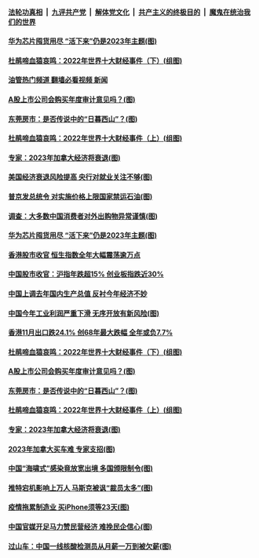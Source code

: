 ####  [法轮功真相](../../../../basic/blob/master/README.md?t=12310812) &nbsp;|&nbsp; [九评共产党](../../../../9ping.md/blob/master/README.md?t=12310812) &nbsp;|&nbsp; [解体党文化](../../../../jtdwh.md/blob/master/README.md?t=12310812)  &nbsp;|&nbsp; [共产主义的终极目的](../../../../gczydzjmd.md/blob/master/README.md?t=12310812) &nbsp;|&nbsp; [魔鬼在统治我们的世界](../../../../mgztzwmdsj.md/blob/master/README.md?t=12310812) 

#### [华为芯片囤货用尽 “活下来”仍是2023年主题(图)](../pages/p5/1025353.md?t=12310812) 

#### [杜鹃啼血猿哀鸣：2022年世界十大财经事件（下）(组图)](../pages/p5/1025280.md?t=12310812) 

#### [油管热门频道 翻墙必看视频 新闻](http://129.146.143.75:81/youtube.html?12310812)

#### [A股上市公司会购买年度审计意见吗？(图)](../pages/p5/1025285.md?t=12310812) 

#### [东莞房市：是否传说中的“日暮西山”？(图)](../pages/p5/1025283.md?t=12310812) 

#### [杜鹃啼血猿哀鸣：2022年世界十大财经事件（上）(组图)](../pages/p5/1025278.md?t=12310812) 

#### [专家：2023年加拿大经济将衰退(图)](../pages/p5/1025281.md?t=12310812) 

#### [美国经济衰退风险提高 央行对就业关注不够(图)](../pages/p5/1025358.md?t=12310812) 

#### [普京发总统令 对实施价格上限国家禁运石油(图)](../pages/p5/1025357.md?t=12310812) 

#### [调查：大多数中国消费者对外出购物异常谨慎(图)](../pages/p5/1025356.md?t=12310812) 

#### [华为芯片囤货用尽 “活下来”仍是2023年主题(图)](../pages/p5/1025353.md?t=12310812) 

#### [香港股市收官 恒生指数全年大幅震荡逾万点](../pages/p5/1025332.md?t=12310812) 

#### [中国股市收官：沪指年跌超15% 创业板指跌近30%](../pages/p5/1025331.md?t=12310812) 

#### [中国上调去年国内生产总值 反衬今年经济不妙](../pages/p5/1025326.md?t=12310812) 

#### [中国今年工业利润严重下滑 无序开放有新风险(图)](../pages/p5/1025322.md?t=12310812) 

#### [香港11月出口跌24.1% 创68年最大跌幅 全年或负7.7%](../pages/p5/1025320.md?t=12310812) 

#### [杜鹃啼血猿哀鸣：2022年世界十大财经事件（下）(组图)](../pages/p5/1025280.md?t=12310812) 

#### [A股上市公司会购买年度审计意见吗？(图)](../pages/p5/1025285.md?t=12310812) 

#### [东莞房市：是否传说中的“日暮西山”？(图)](../pages/p5/1025283.md?t=12310812) 

#### [杜鹃啼血猿哀鸣：2022年世界十大财经事件（上）(组图)](../pages/p5/1025278.md?t=12310812) 

#### [专家：2023年加拿大经济将衰退(图)](../pages/p5/1025281.md?t=12310812) 

#### [2023年加拿大买车难 专家支招(图)](../pages/p5/1025279.md?t=12310812) 

#### [中国“海啸式”感染竟放宽出境 多国颁限制令(图)](../pages/p5/1025274.md?t=12310812) 

#### [推特宕机影响上万人 马斯克被讽“裁员太多”(图)](../pages/p5/1025273.md?t=12310812) 

#### [疫情拖累制造业 买iPhone须等23天(图)](../pages/p5/1025271.md?t=12310812) 

#### [中国官媒开足马力赞民营经济 难挽民企信心(图)](../pages/p5/1025032.md?t=12310812) 

#### [过山车：中国一线核酸检测员从月薪一万到被欠薪(图)](../pages/p5/1025121.md?t=12310812) 

<img src='http://gfw-breaker.win/goodnews/indexes/p5.md' width='0px' height='0px'/>
